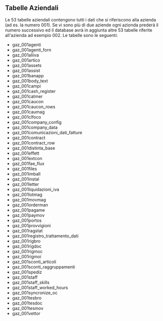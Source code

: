 ## Tabelle Aziendali

Le 53 tabelle aziendali contengono tutti i dati che si riferiscono alla azienda (ad es. la numero 001). Se vi sono più di due aziende ogni azionda prederà il numero successivo ed il database avrà in aggiunta altre 53 tabelle riferite all'azienda ad esempio 002.
Le tabelle sono le seguenti:

* gaz_001agenti
* gaz_001agenti_forn
* gaz_001aliiva
* gaz_001artico
* gaz_001assets
* gaz_001assist
* gaz_001banapp
* gaz_001body_text
* gaz_001campi
* gaz_001cash_register
* gaz_001catmer
* gaz_001caucon 
* gaz_001caucon_rows 	 
* gaz_001caumag
* gaz_001clfoco
* gaz_001company_config
* gaz_001company_data
* gaz_001comunicazioni_dati_fatture
* gaz_001contract
* gaz_001contract_row
* gaz_001distinta_base
* gaz_001effett
* gaz_001extcon
* gaz_001fae_flux
* gaz_001files
* gaz_001imball
* gaz_001instal
* gaz_001letter 
* gaz_001liquidazioni_iva
* gaz_001lotmag
* gaz_001movmag
* gaz_001orderman
* gaz_001pagame
* gaz_001paymov
* gaz_001portos
* gaz_001provvigioni
* gaz_001ragstat
* gaz_001registro_trattamento_dati
* gaz_001rigbro
* gaz_001rigdoc
* gaz_001rigmoc
* gaz_001rigmoi
* gaz_001sconti_articoli
* gaz_001sconti_raggruppamenti
* gaz_001spediz
* gaz_001staff
* gaz_001staff_skills
* gaz_001staff_worked_hours
* gaz_001syncronize_oc
* gaz_001tesbro
* gaz_001tesdoc
* gaz_001tesmov
* gaz_001vettor 